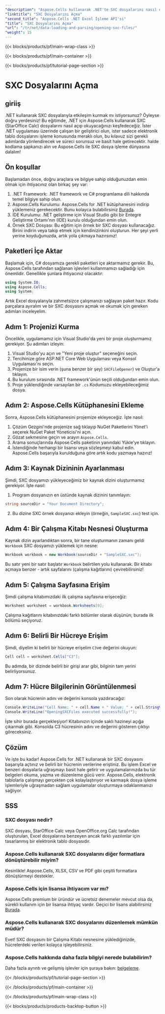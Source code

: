 ```yaml
---
"description": "Aspose.Cells kullanarak .NET'te SXC dosyalarını nasıl etkin bir şekilde açıp yöneteceğinizi öğrenin. Kod örnekleriyle adım adım bir eğitim."
"linktitle": "SXC Dosyalarını Açma"
"second_title": "Aspose.Cells .NET Excel İşleme API'si"
"title": "SXC Dosyalarını Açma"
"url": "/tr/net/data-loading-and-parsing/opening-sxc-files/"
"weight": 15
---
```


{{< blocks/products/pf/main-wrap-class >}}

{{< blocks/products/pf/main-container >}}

{{< blocks/products/pf/tutorial-page-section >}}

# SXC Dosyalarını Açma

## giriiş
.NET kullanarak SXC dosyalarıyla etkileşim kurmak mı istiyorsunuz? Öyleyse doğru yerdesiniz! Bu eğitimde, .NET için Aspose.Cells kullanarak SXC (StarOffice Calc) dosyalarını nasıl açıp okuyacağınızı keşfedeceğiz. İster .NET uygulaması üzerinde çalışan bir geliştirici olun, ister sadece elektronik tablo dosyalarını işleme konusunda meraklı olun, bu kılavuz sizi gerekli adımlarda yönlendirecek ve süreci sorunsuz ve basit hale getirecektir. 
halde kodlama şapkanızı alın ve Aspose.Cells ile SXC dosya işleme dünyasına dalalım!
## Ön koşullar
Başlamadan önce, doğru araçlara ve bilgiye sahip olduğunuzdan emin olmak için ihtiyacınız olan birkaç şey var:
1. .NET Framework: .NET framework ve C# programlama dili hakkında temel bilgiye sahip olun.
2. Aspose.Cells Kurulumu: Aspose.Cells for .NET kütüphanesini indirip yüklemeniz gerekecektir. Bunu kolayca bulabilirsiniz [Burada](https://releases.aspose.com/cells/net/).
3. IDE Kurulumu: .NET geliştirme için Visual Studio gibi bir Entegre Geliştirme Ortamı'nın (IDE) kurulu olduğundan emin olun.
4. Örnek SXC Dosyası: Bu eğitim için örnek bir SXC dosyası kullanacağız. Birini indirin veya takip etmek için kendinizinkini oluşturun.
Her şeyi yerli yerine koyduğunuzda, artık yola çıkmaya hazırsınız!
## Paketleri İçe Aktar
Başlamak için, C# dosyamıza gerekli paketleri içe aktarmamız gerekir. Bu, Aspose.Cells tarafından sağlanan işlevleri kullanmamızı sağladığı için önemlidir. Genellikle şunlara ihtiyacınız olacaktır:
```csharp
using System.IO;
using Aspose.Cells;
using System;
```
Artık Excel dosyalarıyla zahmetsizce çalışmanızı sağlayan paket hazır. Kodu parçalara ayıralım ve bir SXC dosyasını açmak ve okumak için gereken adımları inceleyelim.

## Adım 1: Projenizi Kurma
Öncelikle, uygulamamız için Visual Studio'da yeni bir proje oluşturmamız gerekiyor. Şu adımları izleyin:
1. Visual Studio'yu açın ve "Yeni proje oluştur" seçeneğini seçin.
2. Tercihinize göre ASP.NET Core Web Uygulaması veya Konsol Uygulaması'nı seçin.
3. Projenize bir isim verin (şuna benzer bir şey) `SXCFileOpener`) ve Oluştur'a tıklayın.
4. Bu kurulum sırasında .NET framework'ünün seçili olduğundan emin olun.
5. Proje yüklendiğinde varsayılan bir `.cs` Kodumuzu ekleyebileceğimiz dosya.
## Adım 2: Aspose.Cells Kütüphanesini Ekleme
Sonra, Aspose.Cells kütüphanesini projemize ekleyeceğiz. İşte nasıl:
1. Çözüm Gezgini'nde projenize sağ tıklayıp NuGet Paketlerini Yönet'i seçerek NuGet Paket Yöneticisi'ni açın.
2. Gözat sekmesine geçin ve arayın `Aspose.Cells`.
3. Arama sonuçlarında Aspose.Cells paketinin yanındaki Yükle'ye tıklayın.
4. İstendiğinde herhangi bir lisansı veya sözleşmeyi kabul edin.
Aspose.Cells başarıyla kurulduğuna göre artık kodu yazmaya hazırız!
## Adım 3: Kaynak Dizininin Ayarlanması
Şimdi, SXC dosyamızı yükleyeceğimiz bir kaynak dizini oluşturmamız gerekiyor. İşte nasıl:
1. Program dosyanızın en üstünde kaynak dizinini tanımlayın:
```csharp
string sourceDir = "Your Document Directory";
```
2. Bu dizine SXC örnek dosyanızı ekleyin (örneğin, `SampleSXC.sxc`) test için.
## Adım 4: Bir Çalışma Kitabı Nesnesi Oluşturma
Kaynak dizin ayarlandıktan sonra, bir tane oluşturmanın zamanı geldi `Workbook` SXC dosyamızı yüklemek için nesne:
```csharp
Workbook workbook = new Workbook(sourceDir + "SampleSXC.sxc");
```
Bu satır yeni bir satır başlatır `Workbook` belirtilen yolu kullanarak. Bir kitabı açmaya benzer - artık sayfalarını (çalışma kağıtlarını) çevirebilirsiniz!
## Adım 5: Çalışma Sayfasına Erişim
Şimdi çalışma kitabımızdaki ilk çalışma sayfasına erişeceğiz:
```csharp
Worksheet worksheet = workbook.Worksheets[0];
```
Çalışma kağıtlarını kitabınızdaki farklı bölümler olarak düşünün; burada ilk bölümü seçiyoruz.
## Adım 6: Belirli Bir Hücreye Erişim
Şimdi, diyelim ki belirli bir hücreye erişelim `C3`ve değerini okuyun:
```csharp
Cell cell = worksheet.Cells["C3"];
```
Bu adımda, bir dizinde belirli bir girişi arar gibi, bilginin tam yerini belirliyorsunuz. 
## Adım 7: Hücre Bilgilerinin Görüntülenmesi
Son olarak hücrenin adını ve değerini konsola yazdıracağız:
```csharp
Console.WriteLine("Cell Name: " + cell.Name + " Value: " + cell.StringValue);
Console.WriteLine("OpeningSXCFiles executed successfully!");
```
İşte sihir burada gerçekleşiyor! Kitabınızın içinde saklı hazineyi açığa çıkarmak gibi. Konsolda C3 hücresinin adını ve değerini gösteren çıktıyı göreceksiniz.

## Çözüm
Ve işte bu kadar! Aspose.Cells for .NET kullanarak bir SXC dosyasını başarıyla açtınız ve belirli bir hücrenin verilerine eriştiniz. Bu işlem Excel ve benzeri dosyalarla uğraşmayı basit hale getirir ve uygulamalarınızda bu tür belgeleri okuma, yazma ve düzenleme gücü verir. 
Aspose.Cells, elektronik tablolarla çalışmayı gerçekten çok kolaylaştırıyor ve karmaşık dosya işleme işlemleriyle uğraşmadan sağlam uygulamalar oluşturmaya odaklanmanızı sağlıyor.
## SSS
### SXC dosyası nedir?
SXC dosyası, StarOffice Calc veya OpenOffice.org Calc tarafından oluşturulan, Excel dosyalarına benzeyen ancak farklı yazılımlar için tasarlanmış bir elektronik tablo dosyasıdır.
### Aspose.Cells kullanarak SXC dosyalarını diğer formatlara dönüştürebilir miyim?
Kesinlikle! Aspose.Cells, XLSX, CSV ve PDF gibi çeşitli formatlara dönüştürmeyi destekler.
### Aspose.Cells için lisansa ihtiyacım var mı?
Aspose.Cells premium bir üründür ve ücretsiz denemeler mevcut olsa da, sürekli kullanım için bir lisansa ihtiyaç vardır. Geçici bir lisans alabilirsiniz [Burada](https://purchase.aspose.com/temporary-license/).
### Aspose.Cells kullanarak SXC dosyalarını düzenlemek mümkün müdür?
Evet! SXC dosyasını bir Çalışma Kitabı nesnesine yüklediğinizde, hücrelerdeki verileri kolayca işleyebilirsiniz.
### Aspose.Cells hakkında daha fazla bilgiyi nerede bulabilirim?
Daha fazla ayrıntı ve gelişmiş işlevler için şuraya bakın: [belgeleme](https://reference.aspose.com/cells/net/).

{{< /blocks/products/pf/tutorial-page-section >}}

{{< /blocks/products/pf/main-container >}}

{{< /blocks/products/pf/main-wrap-class >}}

{{< blocks/products/products-backtop-button >}}